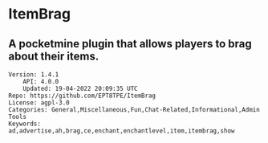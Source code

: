 # ItemBrag
## A pocketmine plugin that allows players to brag about their items.
```properties
Version: 1.4.1
    API: 4.0.0
    Updated: 19-04-2022 20:09:35 UTC
Repo: https://github.com/EPT8TPE/ItemBrag
License: agpl-3.0
Categories: General,Miscellaneous,Fun,Chat-Related,Informational,Admin Tools
Keywords: ad,advertise,ah,brag,ce,enchant,enchantlevel,item,itembrag,show
```